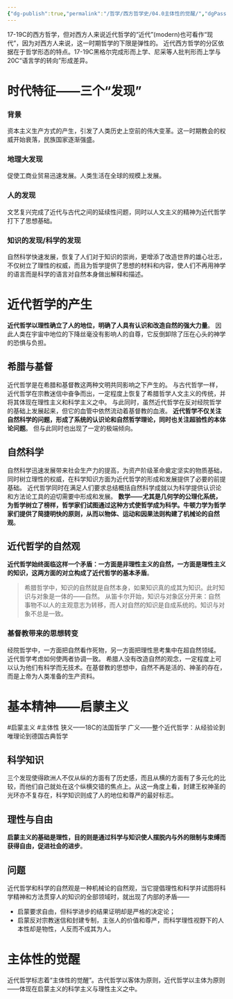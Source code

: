 ```yaml
---
{"dg-publish":true,"permalink":"/哲学/西方哲学史/04.0主体性的觉醒/","dgPassFrontmatter":true}
---
```


17-19C的西方哲学，但对西方人来说近代哲学的“近代”(modern)也可看作“现代”，因为对西方人来说，这一时期哲学的下限是弹性的。
近代西方哲学的分区依据在于哲学形态的特点。17-19C黑格尔完成形而上学、尼采等人批判形而上学与20C“语言学的转向”形成差异。
# 时代特征——三个“发现”
### 背景 
资本主义生产方式的产生，引发了人类历史上空前的伟大变革。这一时期教会的权威开始衰落，民族国家逐渐强盛。
### 地理大发现
促使工商业贸易迅速发展。人类生活在全球的规模上发展。
### 人的发现
文艺复兴完成了近代与古代之间的延续性问题，同时以人文主义的精神为近代哲学打下了思想基础。
### 知识的发现/科学的发现
自然科学快速发展，恢复了人们对于知识的崇尚，更增添了改造世界的雄心壮志，不仅树立了理性的权威，而且为哲学提供了思想的材料和内容，使人们不再用神学的语言而是科学的语言对自然本身做出解释和描述。
# 近代哲学的产生
**近代哲学以理性确立了人的地位，明确了人具有认识和改造自然的强大力量**。
因此人类在宇宙中地位的下降丝毫没有影响人的自尊，它反倒卸除了压在心头的神学的恐惧与负担。
## 希腊与基督
近代哲学是在希腊和基督教这两种文明共同影响之下产生的。
与古代哲学一样，近代哲学在宗教迷信中奋争而出，一定程度上恢复了希腊哲学人文主义的传统，并将其体现在理性主义和科学主义之中。
与此同时，虽然近代哲学在反对经院哲学的基础上发展起来，但它的血管中依然流动着基督教的血液。
**近代哲学不仅关注自然科学的问题，形成了系统的认识论和自然哲学理论，同时也关注超验性的本体论问题**。
但与此同时也出现了一定的极端倾向。
## 自然科学
自然科学迅速发展带来社会生产力的提高，为资产阶级革命奠定坚实的物质基础，同时树立理性的权威，在科学知识方面为近代哲学的形成和发展提供了必要的前提基础。
近代哲学同时在满足人们要求总结概括自然科学成就以为科学提供认识论和方法论工具的迫切需要中形成和发展。
**数学——尤其是几何学的公理化系统，为哲学树立了榜样，哲学家们试图通过这种方式使哲学成为科学。牛顿力学为哲学家们提供了简捷明快的原则，从而以物体、运动和因果法则构建了机械论的自然观**。
## 近代哲学的自然观
**近代哲学始终面临这样一个矛盾：一方面是非理性主义的自然，一方面是理性主义的知识，这两方面的对立构成了近代哲学的基本矛盾**。
>希腊哲学中，知识的自然就是自然本身，如果知识真的成其为知识。此时知识与对象是一体的——自然。
>从笛卡尔开始，知识与对象区分开来：自然事物不以人的主观意志为转移，而人对自然的知识是自成系统的。知识与对象不总是一致。

### 基督教带来的思想转变
经院哲学中，一方面把自然看作死物，另一方面把理性思考集中在超自然领域。
近代哲学考虑如何使两者协调一致。
希腊人没有改造自然的观念，一定程度上可以认为他们有科学而无技术。在基督教的思想中，自然不再是活的、神圣的存在，而是上帝为人类准备的生产资料。
# 基本精神——启蒙主义
#启蒙主义 #主体性 
狭义——18C的法国哲学
广义——整个近代哲学：从经验论到唯理论到德国古典哲学
## 科学知识
三个发现使得欧洲人不仅从纵的方面有了历史感，而且从横的方面有了多元化的比较，而他们自己就处在这个纵横交错的焦点上。从这一角度上看，封建王权神圣的光环亦不复存在，科学知识则成了人的地位和尊严的最好标志。
## 理性与自由
**启蒙主义的基础是理性，目的则是通过科学与知识使人摆脱内与外的限制与束缚而获得自由，促进社会的进步**。

## 问题
近代哲学和科学的自然观是一种机械论的自然观，当它提倡理性和科学并试图将科学精神和方法贯穿人的知识的全部领域时，就出现了内部的矛盾——
- 启蒙要求自由，但科学进步的结果证明却是严格的决定论；
- 启蒙反对宗教迷信和封建专制，主张人的价值和尊严，而科学理性视野下的人本性却是物性，人反而不成其为人。
# 主体性的觉醒
近代哲学标志着“主体性的觉醒”。古代哲学以客体为原则，近代哲学以主体为原则——体现在启蒙主义的科学主义与理性主义之中。
